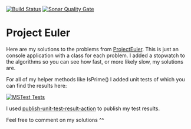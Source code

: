 [![Build Status](https://img.shields.io/github/actions/workflow/status/jjs98/ProjectEuler/build.yml?branch=main&style=for-the-badge)](https://github.com/jjs98/ProjectEuler/actions/workflows/build.yml)
[![Sonar Quality Gate](https://img.shields.io/sonar/quality_gate/jjs98_jjsware?server=https%3A%2F%2Fsonarcloud.io&style=for-the-badge)](https://sonarcloud.io/summary/new_code?id=jjs98_jjsware)

# Project Euler

Here are my solutions to the problems from [ProjectEuler](https://projecteuler.net/about). This is just an console application with a class for each problem. I added a stopwatch to the algorithms so you can see how fast, or more likely slow, my solutions are.

For all of my helper methods like IsPrime() I added unit tests of which you can find the results here:

[![MSTest Tests](https://gist.github.com/jjs98/be9c4d1483fe85c60e715ed232e1df02/raw/badge.svg)](https://gist.github.com/jjs98/ProjectEuler)

I used [publish-unit-test-result-action](https://github.com/EnricoMi/publish-unit-test-result-action) to publish my test results.

Feel free to comment on my solutions ^^
